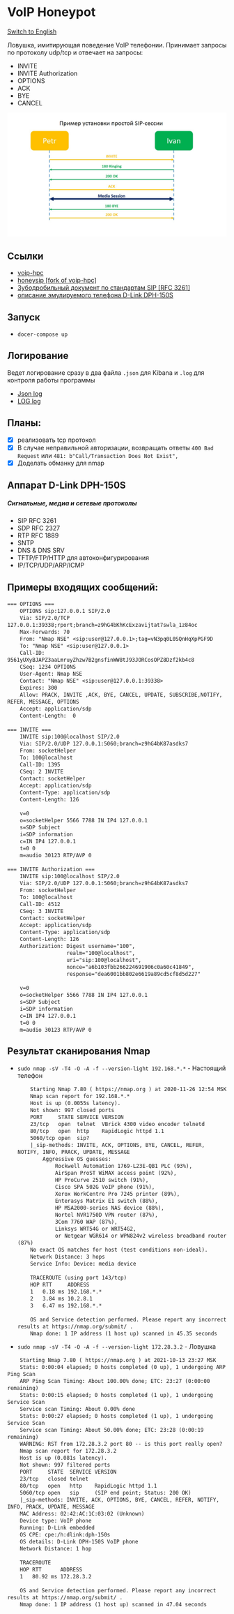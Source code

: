 # VoIP Honeypot

[Switch to English](README_eng.md)

Ловушка, имитирующая поведение VoIP телефонии. Принимает запросы по протоколу udp/tcp и отвечает на запросы: 
- INVITE
- INVITE Authorization
- OPTIONS
- ACK
- BYE
- CANCEL

![](doc/pic.jpg)


## Ссылки
- [voip-hpc](https://github.com/tobiw/voip-hpc)
- [honeysip [fork of voip-hpc]](https://github.com/mushorg/honeysip)
- [Зубодробильный документ по стандартам SIP [RFC 3261]](https://tools.ietf.org/html/rfc3261)
- [описание эмулируемого телефона D-Link DPH-150S](https://www.dlink.ru/ru/products/8/2189.html)

## Запуск
- `docer-compose up`

## Логирование
Ведет логирование сразу в два файла `.json` для Kibana и `.log` для контроля работы программы
- [Json log](example_log.json)
- [LOG log](example_log.json)

## Планы:
- [x] реализовать tcp протокол
- [x] В случае неправильной авторизации, возвращать ответы `400 Bad Request` или `481: b"Call/Transaction Does Not Exist",`
- [x] Доделать обманку для nmap

## Аппарат D-Link DPH-150S
##### Сигнальные, медиа и сетевые протоколы
- SIP RFC 3261
- SDP RFC 2327
- RTP RFC 1889
- SNTP
- DNS & DNS SRV
- TFTP/FTP/HTTP для автоконфигурирования
- IP/TCP/UDP/ARP/ICMP

## Примеры входящих сообщений:
```
=== OPTIONS ===
    OPTIONS sip:127.0.0.1 SIP/2.0
    Via: SIP/2.0/TCP 127.0.0.1:39338;rport;branch=z9hG4bKhKcExzavijtat7swla_1z84oc
    Max-Forwards: 70
    From: "Nmap NSE" <sip:user@127.0.0.1>;tag=vN3pq0L0SQnHqXpPGF9D
    To: "Nmap NSE" <sip:user@127.0.0.1>
    Call-ID: 9561yUXyBJAPZ3aaLmruyZhzw7B2gnsfinWW8tJ93JORCosOPZ8Dzf2kb4c8
    CSeq: 1234 OPTIONS
    User-Agent: Nmap NSE
    Contact: "Nmap NSE" <sip:user@127.0.0.1:39338>
    Expires: 300
    Allow: PRACK, INVITE ,ACK, BYE, CANCEL, UPDATE, SUBSCRIBE,NOTIFY, REFER, MESSAGE, OPTIONS
    Accept: application/sdp
    Content-Length:  0

=== INVITE ===
    INVITE sip:100@localhost SIP/2.0
    Via: SIP/2.0/UDP 127.0.0.1:5060;branch=z9hG4bK87asdks7
    From: socketHelper
    To: 100@localhost
    Call-ID: 1395
    CSeq: 2 INVITE
    Contact: socketHelper
    Accept: application/sdp
    Content-Type: application/sdp
    Content-Length: 126

    v=0
    o=socketHelper 5566 7788 IN IP4 127.0.0.1
    s=SDP Subject
    i=SDP information
    c=IN IP4 127.0.0.1
    t=0 0
    m=audio 30123 RTP/AVP 0

=== INVITE Authorization ===
    INVITE sip:100@localhost SIP/2.0
    Via: SIP/2.0/UDP 127.0.0.1:5060;branch=z9hG4bK87asdks7
    From: socketHelper
    To: 100@localhost
    Call-ID: 4512
    CSeq: 3 INVITE
    Contact: socketHelper
    Accept: application/sdp
    Content-Type: application/sdp
    Content-Length: 126
    Authorization: Digest username="100",
                   realm="100@localhost",
                   uri="sip:100@localhost",
                   nonce="a6b103fbb266224691906c0a60c41849",
                   response="dea6001bb802e6619a89cd5cf8d5d227"

    v=0
    o=socketHelper 5566 7788 IN IP4 127.0.0.1
    s=SDP Subject
    i=SDP information
    c=IN IP4 127.0.0.1
    t=0 0
    m=audio 30123 RTP/AVP 0
```

## Результат сканирования Nmap
- `sudo nmap -sV -T4 -O -A -f --version-light 192.168.*.*` - Настоящий телефон
    ```
        Starting Nmap 7.80 ( https://nmap.org ) at 2020-11-26 12:54 MSK
        Nmap scan report for 192.168.*.*
        Host is up (0.0055s latency).
        Not shown: 997 closed ports
        PORT     STATE SERVICE VERSION
        23/tcp   open  telnet  VBrick 4300 video encoder telnetd
        80/tcp   open  http    RapidLogic httpd 1.1
        5060/tcp open  sip?
        |_sip-methods: INVITE, ACK, OPTIONS, BYE, CANCEL, REFER, NOTIFY, INFO, PRACK, UPDATE, MESSAGE
            Aggressive OS guesses: 
                Rockwell Automation 1769-L23E-QB1 PLC (93%),
                AirSpan ProST WiMAX access point (92%),
                HP ProCurve 2510 switch (91%),
                Cisco SPA 502G VoIP phone (91%),
                Xerox WorkCentre Pro 7245 printer (89%),
                Enterasys Matrix E1 switch (88%),
                HP MSA2000-series NAS device (88%),
                Nortel NVR1750D VPN router (87%),
                3Com 7760 WAP (87%),
                Linksys WRT54G or WRT54G2,
                or Netgear WGR614 or WPN824v2 wireless broadband router (87%)
        No exact OS matches for host (test conditions non-ideal).
        Network Distance: 3 hops
        Service Info: Device: media device

        TRACEROUTE (using port 143/tcp)
        HOP RTT     ADDRESS
        1   0.18 ms 192.168.*.*
        2   3.84 ms 10.2.8.1
        3   6.47 ms 192.168.*.*

        OS and Service detection performed. Please report any incorrect results at https://nmap.org/submit/ .
        Nmap done: 1 IP address (1 host up) scanned in 45.35 seconds
    ```
- `sudo nmap -sV -T4 -O -A -f --version-light 172.28.3.2` - Ловушка
```
    Starting Nmap 7.80 ( https://nmap.org ) at 2021-10-13 23:27 MSK
    Stats: 0:00:04 elapsed; 0 hosts completed (0 up), 1 undergoing ARP Ping Scan
    ARP Ping Scan Timing: About 100.00% done; ETC: 23:27 (0:00:00 remaining)
    Stats: 0:00:15 elapsed; 0 hosts completed (1 up), 1 undergoing Service Scan
    Service scan Timing: About 0.00% done
    Stats: 0:00:27 elapsed; 0 hosts completed (1 up), 1 undergoing Service Scan
    Service scan Timing: About 50.00% done; ETC: 23:28 (0:00:19 remaining)
    WARNING: RST from 172.28.3.2 port 80 -- is this port really open?
    Nmap scan report for 172.28.3.2
    Host is up (0.081s latency).
    Not shown: 997 filtered ports
    PORT     STATE  SERVICE VERSION
    23/tcp   closed telnet
    80/tcp   open   http    RapidLogic httpd 1.1
    5060/tcp open   sip     (SIP end point; Status: 200 OK)
    |_sip-methods: INVITE, ACK, OPTIONS, BYE, CANCEL, REFER, NOTIFY, INFO, PRACK, UPDATE, MESSAGE
    MAC Address: 02:42:AC:1C:03:02 (Unknown)
    Device type: VoIP phone
    Running: D-Link embedded
    OS CPE: cpe:/h:dlink:dph-150s
    OS details: D-Link DPH-150S VoIP phone
    Network Distance: 1 hop

    TRACEROUTE
    HOP RTT      ADDRESS
    1   80.92 ms 172.28.3.2

    OS and Service detection performed. Please report any incorrect results at https://nmap.org/submit/ .
    Nmap done: 1 IP address (1 host up) scanned in 47.04 seconds
```

